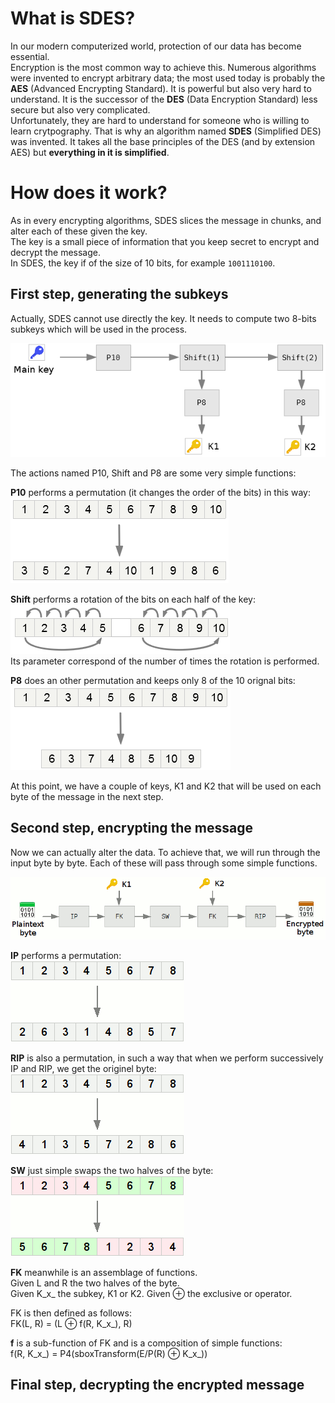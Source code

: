 # What is SDES?
In our modern computerized world, protection of our data has become essential.  
Encryption is the most common way to achieve this. Numerous algorithms were 
invented to encrypt arbitrary data; the most used today is probably the **AES** 
(Advanced Encrypting Standard). It is powerful but also very hard to understand. 
It is the successor of the **DES** (Data Encryption Standard) less secure but 
also very complicated.  
Unfortunately, they are hard to understand for someone who is willing to learn 
crytpography. That is why an algorithm named **SDES** (Simplified DES) was 
invented. It takes all the base principles of the DES (and by extension AES) 
but **everything in it is simplified**.  

# How does it work?
As in every encrypting algorithms, SDES slices the message in chunks, and alter 
each of these given the key.  
The key is a small piece of information that you keep secret to encrypt and 
decrypt the message.  
In SDES, the key if of the size of 10 bits, for example `1001110100`.

## First step, generating the subkeys
Actually, SDES cannot use directly the key. It needs to compute two 8-bits 
subkeys which will be used in the process.

![Subkeys generation](images/subkeys_generation_detailed.png)

The actions named P10, Shift and P8 are some very simple functions:

**P10** performs a permutation (it changes the order of the bits) in this way:  
![P10](images/P10.png)

**Shift** performs a rotation of the bits on each half of the key:  
![Shift](images/Shift.png)  
Its parameter correspond of the number of times the rotation is performed.

**P8** does an other permutation and keeps only 8 of the 10 orignal bits:  
![P8](images/P8.png)

At this point, we have a couple of keys, K1 and K2 that will be used on each
byte of the message in the next step.

## Second step, encrypting the message
Now we can actually alter the data. To achieve that, we will run through the 
input byte by byte. Each of these will pass through some simple functions.

![Encryption process](images/encrypting.png)

**IP** performs a permutation:  
![IP](images/IP.png)

**RIP** is also a permutation, in such a way that when we perform successively
IP and RIP, we get the originel byte:  
![RIP](images/RIP.png)

**SW** just simple swaps the two halves of the byte:  
![SW](images/SW.png)

**FK** meanwhile is an assemblage of functions.  
Given L and R the two halves of the byte.  
Given K_x_ the subkey, K1 or K2.
Given ⊕ the exclusive or operator.

FK is then defined as follows:  
FK(L, R) = (L ⊕ f(R, K_x_), R)

**f** is a sub-function of FK and is a composition of simple functions:  
f(R, K_x_) = P4(sboxTransform(E/P(R) ⊕ K_x_))

## Final step, decrypting the encrypted message



